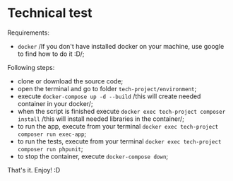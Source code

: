# Technical test

Requirements:
- `docker` /If you don't have installed docker on your machine, use google to find how to do it :D/;

Following steps:
- clone or download the source code;
- open the terminal and go to folder `tech-project/environment`;
- execute `docker-compose up -d --build` /this will create needed container in your docker/;
- when the script is finished execute `docker exec tech-project composer install` /this will install needed libraries in the container/;
- to run the app, execute from your terminal `docker exec tech-project composer run exec-app`;
- to run the tests, execute from your terminal `docker exec tech-project composer run phpunit`;
- to stop the container, execute `docker-compose down`;

That's it. Enjoy! :D


